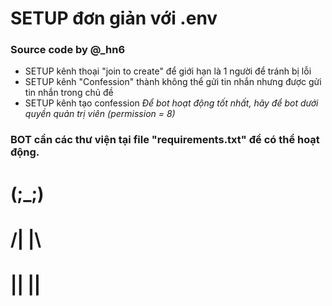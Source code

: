 # SETUP đơn giản với .env 
### Source code by @_hn6 
- SETUP kênh thoại "join to create" để giới hạn là 1 người để tránh bị lỗi
- SETUP kênh "Confession" thành không thể gửi tin nhắn nhưng được gửi tin nhắn trong chủ đề 
- SETUP kênh tạo confession 
*Để bot hoạt động tốt nhất, hãy để bot dưới quyền quản trị viên (permission = 8)*

### BOT cần các thư viện tại file "requirements.txt" để có thể hoạt động.

#   (;_;)
#  /|   |\
#   || ||
